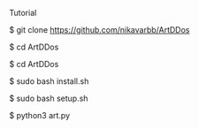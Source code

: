 Tutorial

$ git clone https://github.com/nikavarbb/ArtDDos

$ cd ArtDDos

$ cd ArtDDos

$ sudo bash install.sh

$ sudo bash setup.sh

$ python3 art.py
